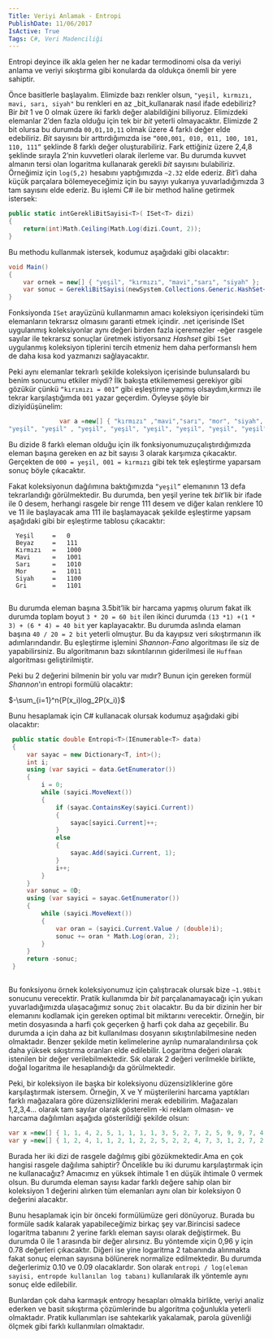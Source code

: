 ```yaml
---
Title: Veriyi Anlamak - Entropi
PublishDate: 11/06/2017
IsActive: True
Tags: C#, Veri Madenciliği
---
```

Entropi deyince ilk akla gelen her ne kadar termodinomi olsa da veriyi anlama ve veriyi sıkıştırma gibi konularda da oldukça önemli bir yere sahiptir.

Önce basitlerle başlayalım. Elimizde bazı renkler olsun, `"yeşil, kırmızı, mavi, sarı, siyah"` bu renkleri en az _bit_kullanarak nasıl ifade edebiliriz? Bir _bit_  1 ve 0 olmak üzere iki farklı değer alabildiğini biliyoruz. Elimizdeki elemanlar 2’den fazla olduğu için tek bir _bit_ yeterli olmayacaktır. Elimizde 2 bit olursa bu durumda `00,01,10,11` olmak üzere 4 farklı değer elde edebiliriz. _Bit_ sayısını bir arttırdığımızda ise `“000,001, 010, 011, 100, 101, 110, 111”` şeklinde 8 farklı değer oluşturabiliriz. Fark ettiğiniz üzere 2,4,8 şeklinde sırayla 2’nin kuvvetleri olarak ilerleme var. Bu durumda kuvvet almanın tersi olan logaritma kullanarak gerekli _bit_ sayısını bulabiliriz. Örneğimiz için `log(5,2)` hesabını yaptığımızda `~2.32` elde ederiz. _Bit_’i daha küçük parçalara bölemeyeceğimiz için bu sayıyı yukarıya yuvarladığımızda 3 tam sayısını elde ederiz. Bu işlemi C# ile bir method haline getirmek istersek:

```csharp
public static intGerekliBitSayisi<T>( ISet<T> dizi)
{                                                                                            
    return(int)Math.Ceiling(Math.Log(dizi.Count, 2));
}

```



Bu methodu kullanmak istersek, kodumuz aşağıdaki gibi olacaktır:

```csharp
void Main()
{
	var ornek = new[] { "yeşil", "kırmızı", "mavi","sarı", "siyah" };
	var sonuc = GerekliBitSayisi(newSystem.Collections.Generic.HashSet<string>(ornek));
}

```



Fonksiyonda `ISet` arayüzünü kullanmamın amacı koleksiyon içerisindeki tüm elemanların tekrarsız olmasını garanti etmek içindir. .net içerisinde ISet uygulanmış koleksiyonlar aynı değeri birden fazla içeremezler -eğer rasgele sayılar ile tekrarsız sonuçlar üretmek istiyorsanız _Hashset_ gibi `ISet` uygulanmış koleksiyon tiplerini tercih etmeniz hem daha performanslı hem de daha kısa kod yazmanızı sağlayacaktır. 

Peki aynı elemanlar tekrarlı şekilde koleksiyon içerisinde bulunsalardı bu benim sonucumu etkiler miydi? İlk bakışta etkilememesi gerekiyor gibi gözükür çünkü  `“kırımızı = 001”` gibi eşleştirme yapmış olsaydım,kırmızı ile tekrar karşılaştığımda `001` yazar geçerdim. Öyleyse şöyle bir diziyidüşünelim:

```csharp
              var a =new[] { "kırmızı" ,"mavi","sarı", "mor", "siyah", "gri" ,"beyaz","yeşil","yeşil", "yeşil", "yeşil", "yeşil",
"yeşil", "yeşil" , "yeşil", "yeşil", "yeşil", "yeşil", "yeşil", "yeşil"};

```



Bu dizide 8 farklı eleman olduğu için ilk fonksiyonumuzuçalıştırdığımızda eleman başına gereken en az bit sayısı 3 olarak karşımıza çıkacaktır. Gerçekten de `000 = yeşil, 001 = kırmızı` gibi tek tek eşleştirme yaparsam sonuç böyle çıkacaktır.

Fakat koleksiyonun dağılımına baktığımızda `“yeşil”` elemanının 13 defa tekrarlandığı görülmektedir. Bu durumda, ben yeşil yerine tek _bit_’lik bir ifade ile 0 desem, herhangi rasgele bir renge 111 desem ve diğer kalan renklere 10 ve 11 ile başlayacak ama 111 ile başlamayacak şekilde eşleştirme yapsam aşağıdaki gibi bir eşleştirme tablosu çıkacaktır:

```
  Yeşil		=	0
  Beyaz		=	111
  Kırmızı	=	1000
  Mavi		=	1001
  Sarı		=	1010
  Mor		=	1011
  Siyah		=	1100
  Gri		=	1101
  
```



Bu durumda eleman başına 3.5bit’lik bir harcama yapmış olurum fakat ilk durumda toplam boyut `3 * 20 = 60 bit` ilen ikinci durumda `(13 *1) +(1 * 3) + (6 * 4) = 40 bit` yer kaplayacaktır. Bu durumda aslında elaman başına `40 / 20 = 2 bit` yeterli olmuştur. Bu da kayıpsız veri sıkıştırmanın ilk adımlarındandır. Bu eşleştirme işlemini _Shannon-Fano_ algoritması ile siz de yapabilirsiniz. Bu algoritmanın bazı sıkıntılarının giderilmesi ile `Huffman`   algoritması geliştirilmiştir.

Peki bu 2 değerini bilmenin bir yolu var mıdır? Bunun için gereken formül _Shannon_'ın entropi formülü olacaktır:

 $-\sum_{i=1}^n{P(x_i)log_2P(x_i)}$

Bunu hesaplamak için C# kullanacak olursak kodumuz aşağıdaki gibi olacaktır:

```csharp
 public static double Entropi<T>(IEnumerable<T> data)
 {
     var sayac = new Dictionary<T, int>();
     int i;
     using (var sayici = data.GetEnumerator())
     {
         i = 0;
         while (sayici.MoveNext())
         {
             if (sayac.ContainsKey(sayici.Current))
             {
                 sayac[sayici.Current]++;
             }
             else
             {
                 sayac.Add(sayici.Current, 1);
             }
             i++;
         }
     }
     var sonuc = 0D;
     using (var sayici = sayac.GetEnumerator())
     {
         while (sayici.MoveNext())
         {
             var oran = (sayici.Current.Value / (double)i);
             sonuc += oran * Math.Log(oran, 2);
         }
     }
     return -sonuc;
 }
 
```



Bu fonksiyonu örnek koleksiyonumuz için çalıştıracak olursak bize `~1.98bit` sonucunu verecektir. Pratik kullanımda bir _bit_ parçalanamayacağı için yukarı yuvarladığımızda  ulaşacağımız sonuç  `2bit` olacaktır. Bu da bir dizinin her bir elemanını kodlamak için gereken optimal bit miktarını verecektir. Örneğin, bir metin dosyasında a harfi çok geçerken ğ harfi çok daha az geçebilir. Bu durumda a için daha az bit kullanılması dosyanın sıkıştırılabilmesine neden olmaktadır. Benzer şekilde metin kelimelerine ayrılıp numaralandırılırsa çok daha yüksek sıkıştırma oranları elde edilebilir. Logaritma değeri olarak istenilen bir değer verilebilmektedir. Sık olarak 2 değeri verilmekle birlikte, doğal logaritma ile hesaplandığı da görülmektedir.

Peki, bir koleksiyon ile başka bir koleksiyonu düzensizliklerine göre karşılaştırmak istersem. Örneğin, X ve Y müşterilerini harcama yaptıkları farklı mağazalara göre düzensizliklerini merak edebilirim. Mağazaları 1,2,3,4… olarak tam sayılar olarak gösterelim -ki reklam olmasın- ve harcama dağılımları aşağıda gösterildiği şekilde olsun:

 ```csharp
var x =new[] { 1, 1, 4, 2, 5, 1, 1, 1, 1, 3, 5, 2, 7, 2, 5, 9, 9, 7, 4, 3, 4, 1, 3, 5, 7, 3 };
var y =new[] { 1, 2, 4, 1, 1, 2, 1, 2, 2, 5, 2, 2, 4, 7, 3, 1, 2, 7, 2, 8, 2, 2, 9, 2,1 };

```



Burada her iki dizi de rasgele dağılmış gibi gözükmektedir.Ama en çok hangisi rasgele dağılıma sahiptir? Öncelikle bu iki durumu karşılaştırmak için ne kullanacağız? Amacımız en yüksek ihtimale 1 en düşük ihtimale 0 vermek olsun. Bu durumda eleman sayısı kadar farklı değere sahip olan bir koleksiyon 1 değerini alırken tüm elemanları aynı olan bir koleksiyon 0 değerini alacaktır. 

Bunu hesaplamak için bir önceki formülümüze geri dönüyoruz. Burada bu formüle sadık kalarak yapabileceğimiz birkaç şey var.Birincisi sadece logaritma tabanını 2 yerine farklı eleman sayısı olarak değiştirmek. Bu durumda 0 ile 1 arasında bir değer alırsınız. Bu yöntemde xiçin 0,96 y için 0.78 değerleri çıkacaktır. Diğeri ise yine logaritma 2 tabanında alınmakta fakat sonuç eleman sayısına bölünerek normalize edilmektedir. Bu durumda değerlerimiz 0.10 ve 0.09 olacaklardır. Son olarak `entropi / log(eleman sayisi, entropde kullanılan log tabanı)` kullanılarak ilk yöntemle aynı sonuç elde edilebilir.

Bunlardan çok daha karmaşık entropy hesapları olmakla birlikte, veriyi analiz ederken ve basit sıkıştırma çözümlerinde bu algoritma çoğunlukla yeterli olmaktadır. Pratik kullanımları ise sahtekarlık yakalamak, parola güvenliği ölçmek gibi farklı kullanmıları olmaktadır.

 